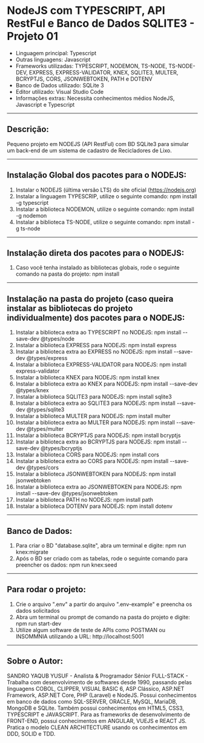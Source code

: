 # NodeJS com TYPESCRIPT, API RestFul e Banco de Dados SQLITE3 - Projeto 01

* Linguagem principal: Typescript
* Outras linguagens: Javascript
* Frameworks utilizadas: TYPESCRIPT, NODEMON, TS-NODE, TS-NODE-DEV, EXPRESS, EXPRESS-VALIDATOR, KNEX, SQLITE3, MULTER, BCRYPTJS, CORS, JSONWEBTOKEN, PATH e DOTENV
* Banco de Dados utilizado: SQLite 3
* Editor utilizado: Visual Studio Code
* Informações extras: Necessita conhecimentos médios NodeJS, Javascript e Typescript

----

## Descrição:

Pequeno projeto em NODEJS (API RestFul) com BD SQLite3 para simular um back-end de um sistema de cadastro de Recicladores de Lixo.

----

## Instalação Global dos pacotes para o NODEJS:

1. Instalar o NODEJS (última versão LTS) do site oficial (https://nodejs.org)
2. Instalar a linguagem TYPESCRIP, utilize o seguinte comando: 
   npm install -g typescript
3. Instalar a biblioteca NODEMON, utilize o seguinte comando: 
   npm install -g nodemon
4. Instalar a biblioteca TS-NODE, utilize o seguinte comando: 
   npm install -g ts-node

----

## Instalação direta dos pacotes para o NODEJS:

1. Caso você tenha instalado as bibliotecas globais, rode o seguinte comando na pasta do projeto:
   npm install

----

## Instalação na pasta do projeto (caso queira instalar as bibliotecas do projeto individualmente) dos pacotes para o NODEJS:

01. Instalar a biblioteca extra ao TYPESCRIPT no NODEJS: 
    npm install --save-dev @types/node
02. Instalar a biblioteca EXPRESS para NODEJS: 
    npm install express
03. Instalar a biblioteca extra ao EXPRESS no NODEJS: 
    npm install --save-dev @types/express
04. Instalar a biblioteca EXPRESS-VALIDATOR para NODEJS: 
    npm install express-validator
05. Instalar a biblioteca KNEX para NODEJS: 
    npm install knex
06. Instalar a biblioteca extra ao KNEX para NODEJS: 
    npm install --save-dev @types/knex
07. Instalar a biblioteca SQLITE3 para NODEJS: 
    npm install sqlite3
08. Instalar a biblioteca extra ao SQLITE3 para NODEJS: 
    npm install --save-dev @types/sqlite3
09. Instalar a biblioteca MULTER para NODEJS: 
    npm install multer
10. Instalar a biblioteca extra ao MULTER para NODEJS: 
    npm install --save-dev @types/multer
11. Instalar a biblioteca BCRYPTJS para NODEJS: 
    npm install bcryptjs
12. Instalar a biblioteca extra ao BCRYPTJS para NODEJS: 
    npm install --save-dev @types/bcryptjs
13. Instalar a biblioteca CORS para NODEJS: 
    npm install cors
14. Instalar a biblioteca extra ao CORS para NODEJS: 
    npm install --save-dev @types/cors
15. Instalar a biblioteca JSONWEBTOKEN para NODEJS: 
    npm install jsonwebtoken
16. Instalar a biblioteca extra ao JSONWEBTOKEN para NODEJS: 
    npm install --save-dev @types/jsonwebtoken
17. Instalar a biblioteca PATH no NODEJS: 
    npm install path
18. Instalar a biblioteca DOTENV para NODEJS: 
    npm install dotenv

----

## Banco de Dados:

1. Para criar o BD "database.sqlite", abra um terminal e digite: 
   npm run knex:migrate
2. Após o BD ser criado com as tabelas, rode o seguinte comando para preencher os dados: 
   npm run knex:seed

----

## Para rodar o projeto:

1. Crie o arquivo ".env" a partir do arquivo ".env-example" e preencha os dados solicitados
2. Abra um terminal ou prompt de comando na pasta do projeto e digite:
   npm run start-dev
3. Utilize algum software de teste de APIs como POSTMAN ou INSOMMNIA utilizando a URL:
   http://localhost:5001

----

## Sobre o Autor:

SANDRO YAQUB YUSUF - Analista & Programador Sênior FULL-STACK - Trabalha com desenvolvimento de softwares desde 1990, passando pelas linguagens COBOL, CLIPPER, VISUAL BASIC 6, ASP Clássico, ASP.NET Framework, ASP.NET Core, PHP (Laravel) e NodeJS. Possui conhecimentos em banco de dados como SQL-SERVER, ORACLE, MySQL, MariaDB, MongoDB e SQLite. Também possui conhecimentos em HTML5, CSS3, TYPESCRIPT e JAVASCRIPT. Para as frameworks de desenvolvimento de FRONT-END, possui conhecimentos em ANGULAR, VUEJS e REACT JS. Pratica o modelo CLEAN ARCHITECTURE usando os conhecimentos em DDD, SOLID e TDD.
